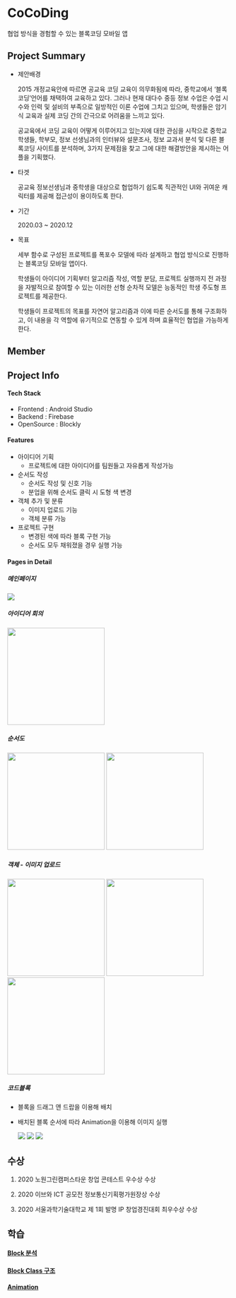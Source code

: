 # CoCoDing

협업 방식을 경험할 수 있는 블록코딩 모바일 앱



## Project Summary

- 제안배경

  2015 개정교육안에 따르면 공교육 코딩 교육이 의무화됨에 따라, 중학교에서 ‘블록코딩’언어를 채택하여 교육하고 있다. 그러나 현재 대다수 중등 정보 수업은 수업 시수와 인력 및 설비의 부족으로 일방적인 이론 수업에 그치고 있으며, 학생들은 암기식 교육과 실제 코딩 간의 간극으로 어려움을 느끼고 있다. 

  공교육에서 코딩 교육이 어떻게 이루어지고 있는지에 대한 관심을 시작으로 중학교 학생들, 학부모, 정보 선생님과의 인터뷰와 설문조사, 정보 교과서 분석 및 다른 블록코딩 사이트를 분석하며, 3가지 문제점을 찾고 그에 대한 해결방안을 제시하는 어플을 기획했다.

- 타겟

  공교육 정보선생님과 중학생을 대상으로 협업하기 쉽도록 직관적인 UI와 귀여운 캐릭터를 제공해 접근성이 용이하도록 한다.

- 기간

  2020.03 ~ 2020.12

- 목표 

  세부 함수로 구성된 프로젝트를 폭포수 모델에 따라 설계하고 협업 방식으로 진행하는 블록코딩 모바일 앱이다. 

  학생들이 아이디어 기획부터 알고리즘 작성, 역할 분담, 프로젝트 실행까지 전 과정을 자발적으로 참여할 수 있는 이러한 선형 순차적 모델은 능동적인 학생 주도형 프로젝트를 제공한다.

  학생들이 프로젝트의 목표를 자연어 알고리즘과 이에 따른 순서도를 통해 구조화하고, 이 내용을 각 역할에 유기적으로 연동할 수 있게 하며 효율적인 협업을 가능하게 한다.

## Member



## Project Info

#### Tech Stack

- Frontend : Android Studio
- Backend : Firebase
- OpenSource : Blockly

#### Features

- 아이디어 기획
  - 프로젝트에 대한 아이디어를 팀원들고 자유롭게 작성가능
- 순서도 작성
  - 순서도 작성 및 신호 기능
  - 분업을 위해 순서도 클릭 시 도형 색 변경
- 객체 추가 및 분류
  - 이미지 업로드 기능
  - 객체 분류 가능
- 프로젝트 구현
  - 변경된 색에 따라 블록 구현 가능
  - 순서도 모두 채워졌을 경우 실행 가능



#### Pages in Detail

##### 메인페이지

<img src="/images/main.jpg">

##### 아이디어 회의

<img src="/images/아이디어회의.jpg" width="220px">

##### 순서도

<div>
    <img src="/images/순서도.jpg" width="220px">
    <img src="/images/순서도색.jpg" width="220px">
</div>

##### 객체 - 이미지 업로드

<div>
    <img src="/images/객체추가.jpg" width="220px">
    <img src="/images/객체추가2.jpg" width="220px">
    <img src="/images/객체추가3.jpg" width="220px">
</div>

##### 코드블록

 - 블록을 드래그 앤 드랍을 이용해 배치 

 - 배치된 블록 순서에 따라 Animation을 이용해 이미지 실행 

   <div>
       <img src="/images/구현.jpg">
       <img src="/images/구현2.jpg">
       <img src="/images/구현3.jpg">
   </div>

   

## 수상

1. 2020 노원그린캠퍼스타운 창업 콘테스트 우수상 수상 

2. 2020 이브와 ICT 공모전 정보통신기획평가원장상 수상 
3. 2020 서울과학기술대학교 제 1회 발명 IP 창업경진대회 최우수상 수상 



## 학습 

#### <a href="md/block.md">Block 분석</a>

#### <a href="md/BlockClass.md">Block Class 구조</a>

#### <a href="md/Animation.md">Animation</a>

